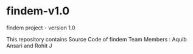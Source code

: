 # findem-v1.0
findem project - version 1.0

This repository contains Source Code of findem
Team Members : Aquib Ansari and Rohit J

